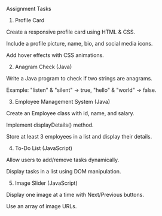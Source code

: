Assignment Tasks

1. Profile Card

Create a responsive profile card using HTML & CSS.

Include a profile picture, name, bio, and social media icons.

Add hover effects with CSS animations.

2. Anagram Check (Java)

Write a Java program to check if two strings are anagrams.

Example: "listen" & "silent" → true, "hello" & "world" → false.

3. Employee Management System (Java)

Create an Employee class with id, name, and salary.

Implement displayDetails() method.

Store at least 3 employees in a list and display their details.

4. To-Do List (JavaScript)

Allow users to add/remove tasks dynamically.

Display tasks in a list using DOM manipulation.

5. Image Slider (JavaScript)

Display one image at a time with Next/Previous buttons.

Use an array of image URLs.
